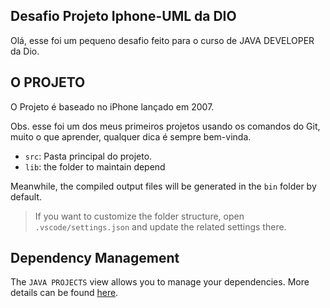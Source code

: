 ## Desafio Projeto Iphone-UML da DIO

Olá, esse foi um pequeno desafio feito para o curso de JAVA DEVELOPER da Dio. 

## O PROJETO

O Projeto é baseado no iPhone lançado em 2007.

Obs. esse foi um dos meus primeiros projetos usando os comandos do Git, muito o que aprender, qualquer dica é sempre bem-vinda. 

- `src`: Pasta principal do projeto.
- `lib`: the folder to maintain depend

Meanwhile, the compiled output files will be generated in the `bin` folder by default.

> If you want to customize the folder structure, open `.vscode/settings.json` and update the related settings there.

## Dependency Management

The `JAVA PROJECTS` view allows you to manage your dependencies. More details can be found [here](https://github.com/microsoft/vscode-java-dependency#manage-dependencies).
